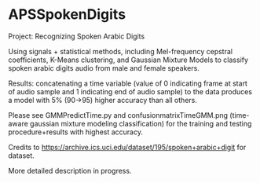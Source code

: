 # APSSpokenDigits
Project: Recognizing Spoken Arabic Digits 

Using signals + statistical methods, including Mel-frequency cepstral coefficients, K-Means clustering, and Gaussian Mixture Models to classify spoken arabic digits audio from male and female speakers.

Results: concatenating a time variable (value of 0 indicating frame at start of audio sample and 1 indicating end of audio sample) to the data produces a model with 5% (90->95) higher accuracy than all others.

Please see GMMPredictTime.py and confusionmatrixTimeGMM.png (time-aware gaussian mixture modeling classification) for the training and testing procedure+results with highest accuracy.

Credits to https://archive.ics.uci.edu/dataset/195/spoken+arabic+digit for dataset.

More detailed description in progress.
